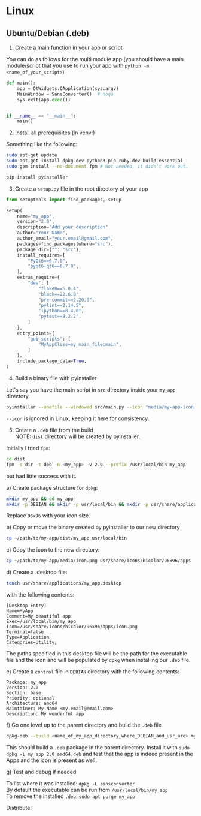 # Linux

## Ubuntu/Debian (.deb)

1. Create a main function in your app or script

You can do as follows for the multi module app (you should have a main module/script that you use to run your app with `python -m <name_of_your_script>`)

```python
def main():
    app = QtWidgets.QApplication(sys.argv)
    MainWindow = SansConverter()  # noqa
    sys.exit(app.exec())


if __name__ == "__main__":
    main()
```

2. Install all prerequisites (in venv!)

Something like the following:

```bash
sudo apt-get update
sudo apt-get install dpkg-dev python3-pip ruby-dev build-essential
sudo gem install --no-document fpm # Not needed, it didn't work out.

pip install pyinstaller
```

3. Create a `setup.py` file in the root directory of your app

```python
from setuptools import find_packages, setup

setup(
    name="my_app",
    version="2.0",
    description="Add your description"
    author="Your Name",
    author_email="your.email@gmail.com",
    packages=find_packages(where="src"),
    package_dir={"": "src"},
    install_requires=[
        "PyQt6==6.7.0",
        "pyqt6-qt6==6.7.0",
    ],
    extras_require={
        "dev": [
            "flake8==5.0.4",
            "black==22.6.0",
            "pre-commit==2.20.0",
            "pylint==2.14.5",
            "ipython==8.4.0",
            "pytest==8.2.2",
        ]
    },
    entry_points={
        "gui_scripts": [
            "MyAppClass=my_main_file:main",
        ]
    },
    include_package_data=True,
)
```

4. Build a binary file with pyinstaller

Let's say you have the main script in `src` directory inside your `my_app` directory.

```bash
pyinstaller --onefile --windowed src/main.py --icon "media/my-app-icon.png"
```

`--icon` is ignored in Linux, keeping it here for consistency.

5. Create a `.deb` file from the build  
NOTE: `dist` directory will be created by pyinstaller.

Initially I tried `fpm`:

```bash
cd dist
fpm -s dir -t deb -n <my_app> -v 2.0 --prefix /usr/local/bin my_app
```

but had little success with it.

a) Create package structure for `dpkg`:

```bash
mkdir my_app && cd my_app
mkdir -p DEBIAN && mkdir -p usr/local/bin && mkdir -p usr/share/applications && mkdir -p usr/share/icons/hicolor/96x96/apps
```

Replace `96x96` with your icon size.

b) Copy or move the binary created by pyinstaller to our new directory

```bash
cp ~/path/to/my-app/dist/my_app usr/local/bin
```

c) Copy the icon to the new directory:

```bash
cp ~/path/to/my-app/media/icon.png usr/share/icons/hicolor/96x96/apps
```

d) Create a .desktop file:

```bash
touch usr/share/applications/my_app.desktop
```

with the following contents:

```desktop
[Desktop Entry]
Name=MyApp
Comment=My beautiful app
Exec=/usr/local/bin/my_app
Icon=/usr/share/icons/hicolor/96x96/apps/icon.png
Terminal=false
Type=Application
Categories=Utility;
```

The paths specified in this desktop file will be the path for the executable file and the icon and will be populated by `dpkg` when installing our `.deb` file.

e) Create a `control` file in `DEBIAN` directory with the following contents:

```
Package: my_app
Version: 2.0
Section: base
Priority: optional
Architecture: amd64
Maintainer: My Name <my.email@email.com>
Description: My wonderful app
```

f) Go one level up to the parent directory and build the `.deb` file

```bash
dpkg-deb --build <name_of_my_app_directory_where_DEBIAN_and_usr_are> my_app_2.0_amd64.deb
```

This should build a `.deb` package in the parent directory. Install it with `sudo dpkg -i my_app_2.0_amd64.deb` and test that the app is indeed present in the Apps and the icon is present as well.

g) Test and debug if needed

To list where it was installed: `dpkg -L sansconverter`  
By default the executable can be run from `/usr/local/bin/my_app`  
To remove the installed `.deb`: `sudo apt purge my_app`  

Distribute!
